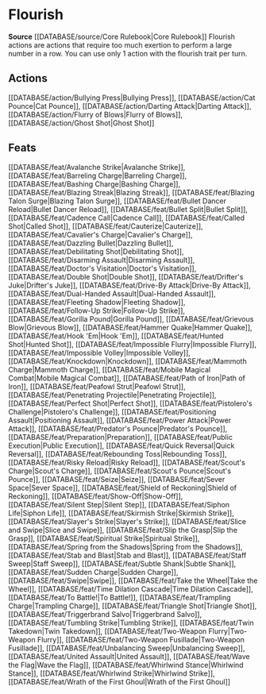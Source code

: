 ﻿---
id: '73'
name: Flourish
rarity: Common
source: '[[DATABASE/source/Core Rulebook|Core Rulebook]]'
trait:
- Flourish
type: Trait

---
# Flourish

**Source** [[DATABASE/source/Core Rulebook|Core Rulebook]] 
Flourish actions are actions that require too much exertion to perform a large number in a row. You can use only 1 action with the flourish trait per turn.

## Actions

[[DATABASE/action/Bullying Press|Bullying Press]], [[DATABASE/action/Cat Pounce|Cat Pounce]], [[DATABASE/action/Darting Attack|Darting Attack]], [[DATABASE/action/Flurry of Blows|Flurry of Blows]], [[DATABASE/action/Ghost Shot|Ghost Shot]]

## Feats

[[DATABASE/feat/Avalanche Strike|Avalanche Strike]], [[DATABASE/feat/Barreling Charge|Barreling Charge]], [[DATABASE/feat/Bashing Charge|Bashing Charge]], [[DATABASE/feat/Blazing Streak|Blazing Streak]], [[DATABASE/feat/Blazing Talon Surge|Blazing Talon Surge]], [[DATABASE/feat/Bullet Dancer Reload|Bullet Dancer Reload]], [[DATABASE/feat/Bullet Split|Bullet Split]], [[DATABASE/feat/Cadence Call|Cadence Call]], [[DATABASE/feat/Called Shot|Called Shot]], [[DATABASE/feat/Cauterize|Cauterize]], [[DATABASE/feat/Cavalier's Charge|Cavalier's Charge]], [[DATABASE/feat/Dazzling Bullet|Dazzling Bullet]], [[DATABASE/feat/Debilitating Shot|Debilitating Shot]], [[DATABASE/feat/Disarming Assault|Disarming Assault]], [[DATABASE/feat/Doctor's Visitation|Doctor's Visitation]], [[DATABASE/feat/Double Shot|Double Shot]], [[DATABASE/feat/Drifter's Juke|Drifter's Juke]], [[DATABASE/feat/Drive-By Attack|Drive-By Attack]], [[DATABASE/feat/Dual-Handed Assault|Dual-Handed Assault]], [[DATABASE/feat/Fleeting Shadow|Fleeting Shadow]], [[DATABASE/feat/Follow-Up Strike|Follow-Up Strike]], [[DATABASE/feat/Gorilla Pound|Gorilla Pound]], [[DATABASE/feat/Grievous Blow|Grievous Blow]], [[DATABASE/feat/Hammer Quake|Hammer Quake]], [[DATABASE/feat/Hook 'Em|Hook 'Em]], [[DATABASE/feat/Hunted Shot|Hunted Shot]], [[DATABASE/feat/Impossible Flurry|Impossible Flurry]], [[DATABASE/feat/Impossible Volley|Impossible Volley]], [[DATABASE/feat/Knockdown|Knockdown]], [[DATABASE/feat/Mammoth Charge|Mammoth Charge]], [[DATABASE/feat/Mobile Magical Combat|Mobile Magical Combat]], [[DATABASE/feat/Path of Iron|Path of Iron]], [[DATABASE/feat/Peafowl Strut|Peafowl Strut]], [[DATABASE/feat/Penetrating Projectile|Penetrating Projectile]], [[DATABASE/feat/Perfect Shot|Perfect Shot]], [[DATABASE/feat/Pistolero's Challenge|Pistolero's Challenge]], [[DATABASE/feat/Positioning Assault|Positioning Assault]], [[DATABASE/feat/Power Attack|Power Attack]], [[DATABASE/feat/Predator's Pounce|Predator's Pounce]], [[DATABASE/feat/Preparation|Preparation]], [[DATABASE/feat/Public Execution|Public Execution]], [[DATABASE/feat/Quick Reversal|Quick Reversal]], [[DATABASE/feat/Rebounding Toss|Rebounding Toss]], [[DATABASE/feat/Risky Reload|Risky Reload]], [[DATABASE/feat/Scout's Charge|Scout's Charge]], [[DATABASE/feat/Scout's Pounce|Scout's Pounce]], [[DATABASE/feat/Seize|Seize]], [[DATABASE/feat/Sever Space|Sever Space]], [[DATABASE/feat/Shield of Reckoning|Shield of Reckoning]], [[DATABASE/feat/Show-Off|Show-Off]], [[DATABASE/feat/Silent Step|Silent Step]], [[DATABASE/feat/Siphon Life|Siphon Life]], [[DATABASE/feat/Skirmish Strike|Skirmish Strike]], [[DATABASE/feat/Slayer's Strike|Slayer's Strike]], [[DATABASE/feat/Slice and Swipe|Slice and Swipe]], [[DATABASE/feat/Slip the Grasp|Slip the Grasp]], [[DATABASE/feat/Spiritual Strike|Spiritual Strike]], [[DATABASE/feat/Spring from the Shadows|Spring from the Shadows]], [[DATABASE/feat/Stab and Blast|Stab and Blast]], [[DATABASE/feat/Staff Sweep|Staff Sweep]], [[DATABASE/feat/Subtle Shank|Subtle Shank]], [[DATABASE/feat/Sudden Charge|Sudden Charge]], [[DATABASE/feat/Swipe|Swipe]], [[DATABASE/feat/Take the Wheel|Take the Wheel]], [[DATABASE/feat/Time Dilation Cascade|Time Dilation Cascade]], [[DATABASE/feat/To Battle!|To Battle!]], [[DATABASE/feat/Trampling Charge|Trampling Charge]], [[DATABASE/feat/Triangle Shot|Triangle Shot]], [[DATABASE/feat/Triggerbrand Salvo|Triggerbrand Salvo]], [[DATABASE/feat/Tumbling Strike|Tumbling Strike]], [[DATABASE/feat/Twin Takedown|Twin Takedown]], [[DATABASE/feat/Two-Weapon Flurry|Two-Weapon Flurry]], [[DATABASE/feat/Two-Weapon Fusillade|Two-Weapon Fusillade]], [[DATABASE/feat/Unbalancing Sweep|Unbalancing Sweep]], [[DATABASE/feat/United Assault|United Assault]], [[DATABASE/feat/Wave the Flag|Wave the Flag]], [[DATABASE/feat/Whirlwind Stance|Whirlwind Stance]], [[DATABASE/feat/Whirlwind Strike|Whirlwind Strike]], [[DATABASE/feat/Wrath of the First Ghoul|Wrath of the First Ghoul]]